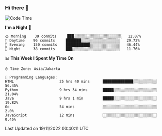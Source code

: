 ### Hi there 👋

<!--
**rmsubekti/rmsubekti** is a ✨ _special_ ✨ repository because its `README.md` (this file) appears on your GitHub profile.

Here are some ideas to get you started:

- 🔭 I’m currently working on ...
- 🌱 I’m currently learning ...
- 👯 I’m looking to collaborate on ...
- 🤔 I’m looking for help with ...
- 💬 Ask me about ...
- 📫 How to reach me: ...
- 😄 Pronouns: ...
- ⚡ Fun fact: ...
-->

<!--START_SECTION:waka-->
![Code Time](http://img.shields.io/badge/Code%20Time-771%20hrs%2022%20mins-blue)

**I'm a Night 🦉** 

```text
🌞 Morning    39 commits     ███░░░░░░░░░░░░░░░░░░░░░░   12.07% 
🌆 Daytime    96 commits     ███████░░░░░░░░░░░░░░░░░░   29.72% 
🌃 Evening    150 commits    ███████████░░░░░░░░░░░░░░   46.44% 
🌙 Night      38 commits     ███░░░░░░░░░░░░░░░░░░░░░░   11.76%

```


📊 **This Week I Spent My Time On** 

```text
⌚︎ Time Zone: Asia/Jakarta

💬 Programming Languages: 
HTML                     25 hrs 40 mins      ██████████████░░░░░░░░░░░   56.45% 
Python                   9 hrs 34 mins       █████░░░░░░░░░░░░░░░░░░░░   21.04% 
Java                     9 hrs 1 min         █████░░░░░░░░░░░░░░░░░░░░   19.82% 
Go                       54 mins             ░░░░░░░░░░░░░░░░░░░░░░░░░   2.0% 
JavaScript               12 mins             ░░░░░░░░░░░░░░░░░░░░░░░░░   0.45%

```


 Last Updated on 19/11/2022 00:40:11 UTC
<!--END_SECTION:waka-->

